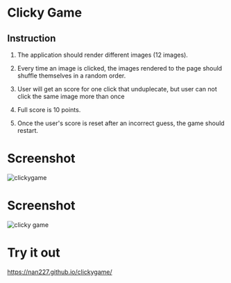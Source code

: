 # Clicky Game

## Instruction 

1. The application should render different images (12 images). 

2. Every time an image is clicked, the images rendered to the page should shuffle themselves in a random order.

3. User will get an score for one click that unduplecate, but user can not click the same image more than once

4. Full score is 10 points. 

5. Once the user's score is reset after an incorrect guess, the game should restart.

# Screenshot 

![clickygame](https://user-images.githubusercontent.com/45270593/53965739-bcae9500-40bf-11e9-9619-fbb0f9b95535.gif)

# Screenshot 

![clicky game](https://user-images.githubusercontent.com/45270593/53966130-832a5980-40c0-11e9-8c56-790763f4a5f9.png)

# Try it out

https://nan227.github.io/clickygame/
